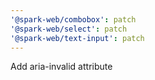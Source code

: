 ```yaml
---
'@spark-web/combobox': patch
'@spark-web/select': patch
'@spark-web/text-input': patch
---
```


Add aria-invalid attribute
